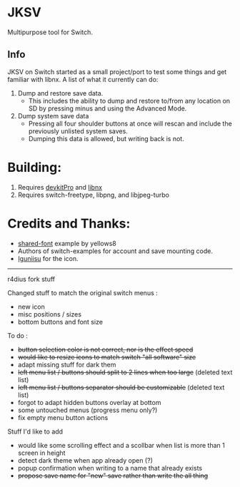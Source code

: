 # JKSV

Multipurpose tool for Switch.

## Info
JKSV on Switch started as a small project/port to test some things and get familiar with libnx. A list of what it currently can do:
1. Dump and restore save data.
    * This includes the ability to dump and restore to/from any location on SD by pressing minus and using the Advanced Mode.
2. Dump system save data
    * Pressing all four shoulder buttons at once will rescan and include the previously unlisted system saves.
    * Dumping this data is allowed, but writing back is not.

# Building:
1. Requires [devkitPro](https://devkitpro.org/) and [libnx](https://github.com/switchbrew/libnx)
2. Requires switch-freetype, libpng, and libjpeg-turbo

# Credits and Thanks:
* [shared-font](https://github.com/switchbrew/switch-portlibs-examples) example by yellows8
* Authors of switch-examples for account and save mounting code.
* [Iguniisu](https://github.com/igniscitrinus) for the icon.

---
r4dius fork stuff

Changed stuff to match the original switch menus :
- new icon
- misc positions / sizes
- bottom buttons and font size

To do :
- ~~button selection color is not correct, nor is the effect speed~~
- ~~would like to resize icons to match switch "all software" size~~
- adapt missing stuff for dark them
- ~~left menu list / buttons should split to 2 lines when too large~~ (deleted text list)
- ~~left menu list / buttons separator should be customizable~~ (deleted text list)
- forgot to adapt hidden buttons overlay at bottom
- some untouched menus (progress menu only?)
- fix empty menu button actions

Stuff I'd like to add
- would like some scrolling effect and a scollbar when list is more than 1 screen in height
- detect dark theme when app already open (?)
- popup confirmation when writing to a name that already exists
- ~~propose save name for "new" save rather than write the all thing~~
